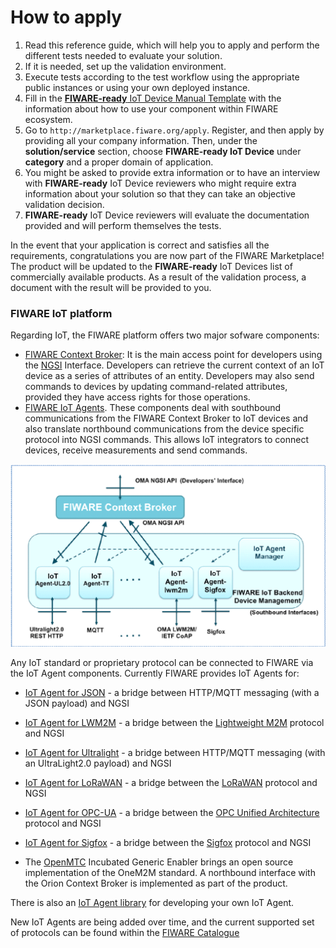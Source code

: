 # How to apply

1.  Read this reference guide, which will help you to apply and perform the different tests needed to evaluate your
    solution.
2.  If it is needed, set up the validation environment.
3.  Execute tests according to the test workflow using the appropriate public instances or using your own deployed
    instance.
4.  Fill in the
    [**FIWARE-ready** IoT Device Manual Template](https://s3.amazonaws.com/fundingbox-sites/gear%2F1517994518659-FIWARE+Ready+IoT+Device+Manual+Template+v1+%282%29.docx)
    with the information about how to use your component within FIWARE ecosystem.
5.  Go to `http://marketplace.fiware.org/apply`. Register, and then apply by providing all your company information.
    Then, under the **solution/service** section, choose **FIWARE-ready IoT Device** under **category** and a proper
    domain of application.
6.  You might be asked to provide extra information or to have an interview with **FIWARE-ready** IoT Device reviewers
    who might require extra information about your solution so that they can take an objective validation decision.
7.  **FIWARE-ready** IoT Device reviewers will evaluate the documentation provided and will perform themselves the
    tests.

In the event that your application is correct and satisfies all the requirements, congratulations you are now part of
the FIWARE Marketplace! The product will be updated to the **FIWARE-ready** IoT Devices list of commercially available
products. As a result of the validation process, a document with the result will be provided to you.

### FIWARE IoT platform

Regarding IoT, the FIWARE platform offers two major sofware components:

-   [FIWARE Context Broker](https://github.com/telefonicaid/fiware-orion): It is the main access point for developers
    using the [NGSI](https://fiware.github.io/specifications/OpenAPI/ngsiv2) Interface. Developers can retrieve the
    current context of an IoT device as a series of attributes of an entity. Developers may also send commands to
    devices by updating command-related attributes, provided they have access rights for those operations.
-   [FIWARE IoT Agents](https://github.com/Fiware/catalogue/tree/master/iot-agents). These components deal with
    southbound communications from the FIWARE Context Broker to IoT devices and also translate northbound communications
    from the device specific protocol into NGSI commands. This allows IoT integrators to connect devices, receive
    measurements and send commands.

![](img/01.png)

Any IoT standard or proprietary protocol can be connected to FIWARE via the IoT Agent components. Currently FIWARE
provides IoT Agents for:

-   [IoT Agent for JSON](https://github.com/telefonicaid/iotagent-json) - a bridge between HTTP/MQTT messaging (with a
    JSON payload) and NGSI
-   [IoT Agent for LWM2M](https://github.com/telefonicaid/lightweightm2m-iotagent) - a bridge between the
    [Lightweight M2M](https://www.omaspecworks.org/what-is-oma-specworks/iot/lightweight-m2m-lwm2m/) protocol and NGSI
-   [IoT Agent for Ultralight](https://github.com/telefonicaid/iotagent-ul) - a bridge between HTTP/MQTT messaging (with
    an UltraLight2.0 payload) and NGSI
-   [IoT Agent for LoRaWAN](https://github.com/Atos-Research-and-Innovation/IoTagent-LoRaWAN) - a bridge between the
    [LoRaWAN](https://www.thethingsnetwork.org/docs/lorawan/) protocol and NGSI
-   [IoT Agent for OPC-UA](https://github.com/Engineering-Research-and-Development/iotagent-opcua) - a bridge between
    the [OPC Unified Architecture](http://www.opcua.us/) protocol and NGSI
-   [IoT Agent for Sigfox](https://github.com/telefonicaid/sigfox-iotagent) - a bridge between the
    [Sigfox](https://www.sigfox.com/en) protocol and NGSI

-   The [OpenMTC](https://github.com/OpenMTC/OpenMTC) Incubated Generic Enabler brings an open source implementation of
    the OneM2M standard. A northbound interface with the Orion Context Broker is implemented as part of the product.

There is also an [IoT Agent library](https://github.com/telefonicaid/iotagent-node-lib/) for developing your own IoT
Agent.

New IoT Agents are being added over time, and the current supported set of protocols can be found within the
[FIWARE Catalogue](https://github.com/Fiware/catalogue/tree/master/iot-agents)
